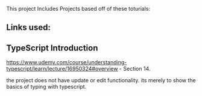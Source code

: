 This project Includes Projects based off of these toturials:

## Links used:

##  TypeScript Introduction

https://www.udemy.com/course/understanding-typescript/learn/lecture/16950324#overview - Section 14.

the project does not have update or edit functionality. its merely to show the basics of typing with typescript.
